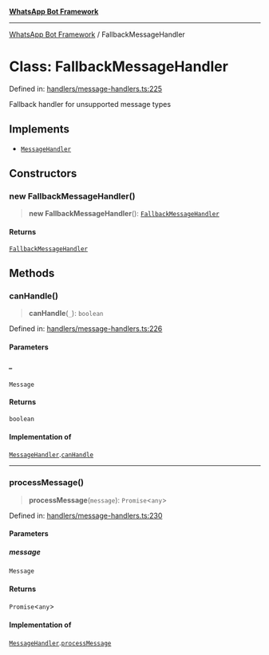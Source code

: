 [**WhatsApp Bot Framework**](../README.md)

***

[WhatsApp Bot Framework](../globals.md) / FallbackMessageHandler

# Class: FallbackMessageHandler

Defined in: [handlers/message-handlers.ts:225](https://github.com/green-api/whatsapp-chatgpt-js/blob/a8d23283a95688db13d271291301a016d80fdc7a/src/handlers/message-handlers.ts#L225)

Fallback handler for unsupported message types

## Implements

- [`MessageHandler`](../interfaces/MessageHandler.md)

## Constructors

### new FallbackMessageHandler()

> **new FallbackMessageHandler**(): [`FallbackMessageHandler`](FallbackMessageHandler.md)

#### Returns

[`FallbackMessageHandler`](FallbackMessageHandler.md)

## Methods

### canHandle()

> **canHandle**(`_`): `boolean`

Defined in: [handlers/message-handlers.ts:226](https://github.com/green-api/whatsapp-chatgpt-js/blob/a8d23283a95688db13d271291301a016d80fdc7a/src/handlers/message-handlers.ts#L226)

#### Parameters

##### \_

`Message`

#### Returns

`boolean`

#### Implementation of

[`MessageHandler`](../interfaces/MessageHandler.md).[`canHandle`](../interfaces/MessageHandler.md#canhandle)

***

### processMessage()

> **processMessage**(`message`): `Promise`\<`any`\>

Defined in: [handlers/message-handlers.ts:230](https://github.com/green-api/whatsapp-chatgpt-js/blob/a8d23283a95688db13d271291301a016d80fdc7a/src/handlers/message-handlers.ts#L230)

#### Parameters

##### message

`Message`

#### Returns

`Promise`\<`any`\>

#### Implementation of

[`MessageHandler`](../interfaces/MessageHandler.md).[`processMessage`](../interfaces/MessageHandler.md#processmessage)
